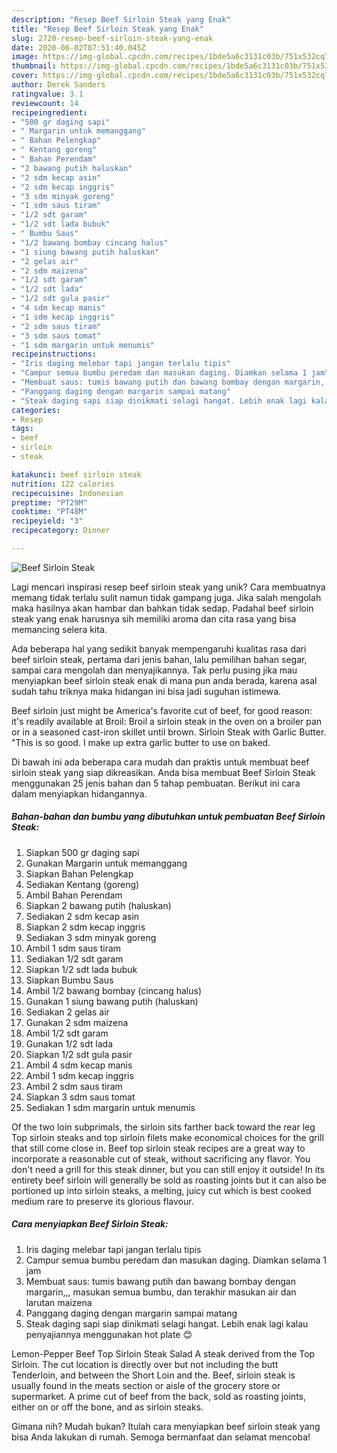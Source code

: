```yaml
---
description: "Resep Beef Sirloin Steak yang Enak"
title: "Resep Beef Sirloin Steak yang Enak"
slug: 2720-resep-beef-sirloin-steak-yang-enak
date: 2020-06-02T07:51:40.045Z
image: https://img-global.cpcdn.com/recipes/1bde5a6c3131c03b/751x532cq70/beef-sirloin-steak-foto-resep-utama.jpg
thumbnail: https://img-global.cpcdn.com/recipes/1bde5a6c3131c03b/751x532cq70/beef-sirloin-steak-foto-resep-utama.jpg
cover: https://img-global.cpcdn.com/recipes/1bde5a6c3131c03b/751x532cq70/beef-sirloin-steak-foto-resep-utama.jpg
author: Derek Sanders
ratingvalue: 3.1
reviewcount: 14
recipeingredient:
- "500 gr daging sapi"
- " Margarin untuk memanggang"
- " Bahan Pelengkap"
- " Kentang goreng"
- " Bahan Perendam"
- "2 bawang putih haluskan"
- "2 sdm kecap asin"
- "2 sdm kecap inggris"
- "3 sdm minyak goreng"
- "1 sdm saus tiram"
- "1/2 sdt garam"
- "1/2 sdt lada bubuk"
- " Bumbu Saus"
- "1/2 bawang bombay cincang halus"
- "1 siung bawang putih haluskan"
- "2 gelas air"
- "2 sdm maizena"
- "1/2 sdt garam"
- "1/2 sdt lada"
- "1/2 sdt gula pasir"
- "4 sdm kecap manis"
- "1 sdm kecap inggris"
- "2 sdm saus tiram"
- "3 sdm saus tomat"
- "1 sdm margarin untuk menumis"
recipeinstructions:
- "Iris daging melebar tapi jangan terlalu tipis"
- "Campur semua bumbu peredam dan masukan daging. Diamkan selama 1 jam"
- "Membuat saus: tumis bawang putih dan bawang bombay dengan margarin,,, masukan semua bumbu, dan terakhir masukan air dan larutan maizena"
- "Panggang daging dengan margarin sampai matang"
- "Steak daging sapi siap dinikmati selagi hangat. Lebih enak lagi kalau penyajiannya menggunakan hot plate 😊"
categories:
- Resep
tags:
- beef
- sirloin
- steak

katakunci: beef sirloin steak 
nutrition: 122 calories
recipecuisine: Indonesian
preptime: "PT29M"
cooktime: "PT48M"
recipeyield: "3"
recipecategory: Dinner

---
```



![Beef Sirloin Steak](https://img-global.cpcdn.com/recipes/1bde5a6c3131c03b/751x532cq70/beef-sirloin-steak-foto-resep-utama.jpg)

Lagi mencari inspirasi resep beef sirloin steak yang unik? Cara membuatnya memang tidak terlalu sulit namun tidak gampang juga. Jika salah mengolah maka hasilnya akan hambar dan bahkan tidak sedap. Padahal beef sirloin steak yang enak harusnya sih memiliki aroma dan cita rasa yang bisa memancing selera kita.

Ada beberapa hal yang sedikit banyak mempengaruhi kualitas rasa dari beef sirloin steak, pertama dari jenis bahan, lalu pemilihan bahan segar, sampai cara mengolah dan menyajikannya. Tak perlu pusing jika mau menyiapkan beef sirloin steak enak di mana pun anda berada, karena asal sudah tahu triknya maka hidangan ini bisa jadi suguhan istimewa.

Beef sirloin just might be America&#39;s favorite cut of beef, for good reason: it&#39;s readily available at Broil: Broil a sirloin steak in the oven on a broiler pan or in a seasoned cast-iron skillet until brown. Sirloin Steak with Garlic Butter. &#34;This is so good. I make up extra garlic butter to use on baked.


Di bawah ini ada beberapa cara mudah dan praktis untuk membuat beef sirloin steak yang siap dikreasikan. Anda bisa membuat Beef Sirloin Steak menggunakan 25 jenis bahan dan 5 tahap pembuatan. Berikut ini cara dalam menyiapkan hidangannya.

<!--inarticleads1-->

##### Bahan-bahan dan bumbu yang dibutuhkan untuk pembuatan Beef Sirloin Steak:

1. Siapkan 500 gr daging sapi
1. Gunakan  Margarin untuk memanggang
1. Siapkan  Bahan Pelengkap
1. Sediakan  Kentang (goreng)
1. Ambil  Bahan Perendam
1. Siapkan 2 bawang putih (haluskan)
1. Sediakan 2 sdm kecap asin
1. Siapkan 2 sdm kecap inggris
1. Sediakan 3 sdm minyak goreng
1. Ambil 1 sdm saus tiram
1. Sediakan 1/2 sdt garam
1. Siapkan 1/2 sdt lada bubuk
1. Siapkan  Bumbu Saus
1. Ambil 1/2 bawang bombay (cincang halus)
1. Gunakan 1 siung bawang putih (haluskan)
1. Sediakan 2 gelas air
1. Gunakan 2 sdm maizena
1. Ambil 1/2 sdt garam
1. Gunakan 1/2 sdt lada
1. Siapkan 1/2 sdt gula pasir
1. Ambil 4 sdm kecap manis
1. Ambil 1 sdm kecap inggris
1. Ambil 2 sdm saus tiram
1. Siapkan 3 sdm saus tomat
1. Sediakan 1 sdm margarin untuk menumis


Of the two loin subprimals, the sirloin sits farther back toward the rear leg Top sirloin steaks and top sirloin filets make economical choices for the grill that still come close in. Beef top sirloin steak recipes are a great way to incorporate a reasonable cut of steak, without sacrificing any flavor. You don&#39;t need a grill for this steak dinner, but you can still enjoy it outside! In its entirety beef sirloin will generally be sold as roasting joints but it can also be portioned up into sirloin steaks, a melting, juicy cut which is best cooked medium rare to preserve its glorious flavour. 

<!--inarticleads2-->

##### Cara menyiapkan Beef Sirloin Steak:

1. Iris daging melebar tapi jangan terlalu tipis
1. Campur semua bumbu peredam dan masukan daging. Diamkan selama 1 jam
1. Membuat saus: tumis bawang putih dan bawang bombay dengan margarin,,, masukan semua bumbu, dan terakhir masukan air dan larutan maizena
1. Panggang daging dengan margarin sampai matang
1. Steak daging sapi siap dinikmati selagi hangat. Lebih enak lagi kalau penyajiannya menggunakan hot plate 😊


Lemon-Pepper Beef Top Sirloin Steak Salad A steak derived from the Top Sirloin. The cut location is directly over but not including the butt Tenderloin, and between the Short Loin and the. Beef, sirloin steak is usually found in the meats section or aisle of the grocery store or supermarket. A prime cut of beef from the back, sold as roasting joints, either on or off the bone, and as sirloin steaks. 

Gimana nih? Mudah bukan? Itulah cara menyiapkan beef sirloin steak yang bisa Anda lakukan di rumah. Semoga bermanfaat dan selamat mencoba!
